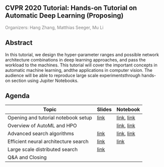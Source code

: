 ## CVPR 2020 Tutorial: Hands-on Tutorial on Automatic Deep Learning (Proposing)

<span style="color:grey">Organizers: Hang Zhang, Matthias Seeger, Mu Li</span>

Abstract
--------

In this tutorial, we design the hyper-parameter ranges and possible network  architecture  combinations  in  deep  learning  approaches,  and  pass  the  workload  to  the machines.  This tutorial will cover the important concepts in automatic machine learning,  andthe applications in computer vision. The audience will be able to reproduce large scale experimentsthrough hands-on section using Jupiter Notebooks. 

Agenda
------

| Topic                                | Slides   | Notebook |
|--------------------------------------|----------|----------|
| Opening and tutorial notebook setup  |[link][00]|[link][01], [link][02]|
| Overview of AutoML and HPO           |          |[link][11], [link][12]|
| Advanced search algorithms           |[link][20]|[link][21], [link][22]|
| Efficient neural architecture search |[link][30]|[link][31]|
| Large scale distributed search       |[link][40]|          |
| Q&A and Closing                      |          |          |


[00]: https://github.com/zhanghang1989/AutoGluon-Tutorial-CVPR2020/blob/master/slides/overview.pptx
[20]: https://github.com/zhanghang1989/AutoGluon-Tutorial-CVPR2020/blob/master/slides/search_algorithms.pptx
[30]: https://github.com/zhanghang1989/AutoGluon-Tutorial-CVPR2020/blob/master/slides/nas.pptx
[40]: https://github.com/zhanghang1989/AutoGluon-Tutorial-CVPR2020/blob/master/slides/distributed.pptx

[01]: https://github.com/zhanghang1989/AutoGluon-Tutorial-CVPR2020/blob/master/1.image_classification_beginner.ipynb
[02]: https://github.com/zhanghang1989/AutoGluon-Tutorial-CVPR2020/blob/master/2.object_detection_beginner.ipynb
[11]: https://github.com/zhanghang1989/AutoGluon-Tutorial-CVPR2020/blob/master/5.image_classificaton_hpo.ipynb
[12]: https://github.com/zhanghang1989/AutoGluon-Tutorial-CVPR2020/blob/master/6.pytorch_hpo.ipynb
[21]: https://github.com/zhanghang1989/AutoGluon-Tutorial-CVPR2020/blob/master/3.search_space.ipynb
[22]: https://github.com/zhanghang1989/AutoGluon-Tutorial-CVPR2020/blob/master/4.search_algorithm.ipynb
[31]: https://github.com/zhanghang1989/AutoGluon-Tutorial-CVPR2020/blob/master/7.enas_mnist.ipynb


